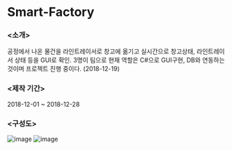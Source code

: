 # Smart-Factory

### <소개>
공정에서 나온 물건을 라인트레이서로 창고에 옮기고 실시간으로 창고상태, 라인트레이서 상태 등을 GUI로 확인.
3명이 팀으로 현재 역할은 C#으로 GUI구현, DB와 연동하는 것이며 프로젝트 진행 중이다. (2018-12-19)

### <제작 기간>
2018-12-01 ~ 2018-12-28

### <구성도>
![image](https://user-images.githubusercontent.com/42165236/50206085-a8ef6e80-03ad-11e9-9840-a2e2972ac687.png)
![image](https://user-images.githubusercontent.com/42165236/50206142-d50aef80-03ad-11e9-9196-0697d0446d8e.png)
